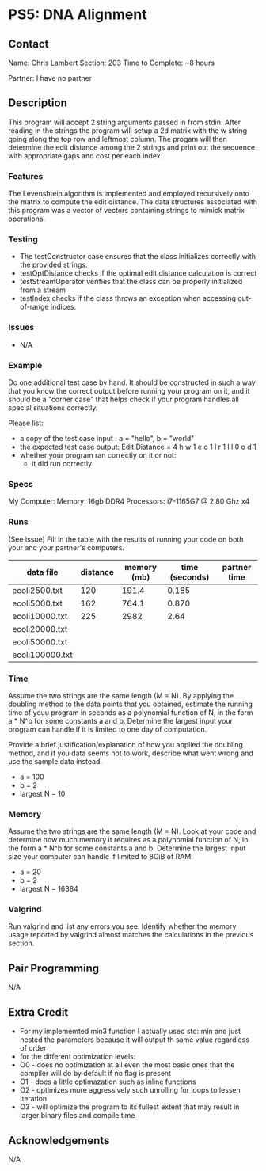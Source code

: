 # PS5: DNA Alignment

## Contact

Name: Chris Lambert
Section: 203
Time to Complete: ~8 hours

Partner: I have no partner

## Description

This program will accept 2 string arguments passed in from stdin. After reading in the strings the program will setup a 2d matrix with the w string going along the top row and leftmost column. The progam will then determine the edit distance among the 2 strings and print out the sequence with appropriate gaps and cost per each index.

### Features

The Levenshtein algorithm is implemented and employed recursively onto the matrix to compute the edit distance. The data structures associated with this program was a vector of vectors containing strings to mimick matrix operations.

### Testing

- The testConstructor case ensures that the class initializes correctly with the provided strings.
- testOptDistance checks if the optimal edit distance calculation is correct
- testStreamOperator verifies that the class can be properly initialized from a stream
- testIndex checks if the class throws an exception when accessing out-of-range indices.

### Issues

- N/A

### Example

Do one additional test case by hand. It should be constructed in such a way that you know the correct output before running your program on it, and it should be a "corner case" that helps check if your program handles all special situations correctly.

Please list:

- a copy of the test case input : a = "hello", b = "world"
- the expected test case output:
  Edit Distance = 4
  h w 1
  e o 1
  l r 1
  l l 0
  o d 1
- whether your program ran correctly on it or not:
  - it did run correctly

### Specs

My Computer:
Memory: 16gb DDR4
Processors: i7-1165G7 @ 2.80 Ghz x4

### Runs

(See issue)
Fill in the table with the results of running your code on both your and your partner's computers.

| data file       | distance | memory (mb) | time (seconds) | partner time |
| --------------- | -------- | ----------- | -------------- | ------------ |
| ecoli2500.txt   | 120      | 191.4       | 0.185          |              |
| ecoli5000.txt   | 162      | 764.1       | 0.870          |              |
| ecoli10000.txt  | 225      | 2982        | 2.64           |              |
| ecoli20000.txt  |          |             |                |              |
| ecoli50000.txt  |          |             |                |              |
| ecoli100000.txt |          |             |                |              |

### Time

Assume the two strings are the same length (M = N). By applying the doubling method to the data points that you obtained, estimate the running time of youu program in seconds as a polynomial function of N, in the form a \* N^b for some constants a and b. Determine the largest input your program can handle if it is limited to one day of computation.

Provide a brief justification/explanation of how you applied the doubling method, and if you data seems not to work, describe what went wrong and use the sample data instead.

- a = 100
- b = 2
- largest N = 10

### Memory

Assume the two strings are the same length (M = N). Look at your code and determine how much memory it requires as a polynomial function of N, in the form a \* N^b for some constants a and b. Determine the largest input size your computer can handle if limited to 8GiB of RAM.

- a = 20
- b = 2
- largest N = 16384

### Valgrind

Run valgrind and list any errors you see. Identify whether the memory usage reported by valgrind almost matches the calculations in the previous section.

## Pair Programming

N/A

## Extra Credit

- For my implememted min3 function I actually used std::min and just nested the parameters because it will output th same value regardless of order
- for the different optimization levels:
- O0 - does no optimization at all even the most basic ones that the compiler will do by default if no flag is present
- O1 - does a little optimazation such as inline functions
- O2 - optimizes more aggressively such unrolling for loops to lessen iteration
- O3 - will optimize the program to its fullest extent that may result in larger binary files and compile time

## Acknowledgements

N/A
